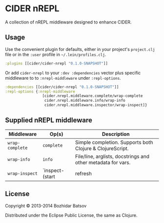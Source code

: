 # CIDER nREPL

A collection of nREPL middleware designed to enhance CIDER.

## Usage

Use the convenient plugin for defaults, either in your project's
`project.clj` file or in the `:user` profile in
`~/.lein/profiles.clj`.

```clojure
:plugins [[cider/cider-nrepl "0.1.0-SNAPSHOT"]]
```

Or add `cider-nrepl` to your `:dev :dependencies` vector plus specific
middleware to to `:nrepl-middleware` under `:repl-options`.

```clojure
:dependencies [[cider/cider-nrepl "0.1.0-SNAPSHOT"]]
:repl-options {:nrepl-middleware
                 [cider.nrepl.middleware.complete/wrap-complete
                  cider.nrepl.middleware.info/wrap-info
                  cider.nrepl.middleware.inspector/wrap-inspect]}
```

## Supplied nREPL middleware

Middleware        | Op(s)      | Description
------------------|------------|---------------------------------------------------------
`wrap-complete`   | `complete` | Simple completion. Supports both Clojure & ClojureScript.
`wrap-info`       | `info`     | File/line, arglists, docstrings and other metadata for vars.
`wrap-inspect`    |`inspect-(start|refresh|pop|push|reset)` | Inspect a Clojure expression.

## License

Copyright © 2013-2014 Bozhidar Batsov

Distributed under the Eclipse Public License, the same as Clojure.
